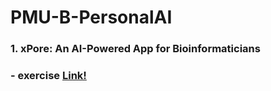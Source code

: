 # PMU-B-PersonalAI
### 1. xPore: An AI-Powered App for Bioinformaticians
### - exercise [Link!](https://github.com/Thanatcha006/PMU-B-PersonalAI/commit/a33339016191df7ef60ae3a4328a7a53199999de)
